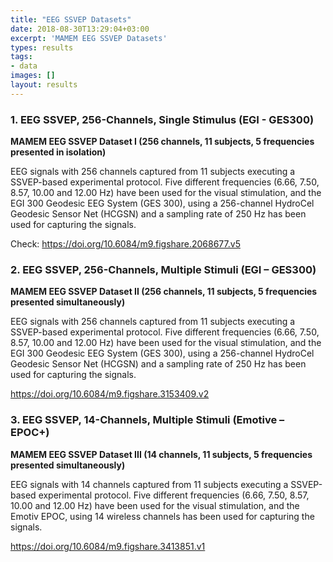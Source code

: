 ```yaml
---
title: "EEG SSVEP Datasets"
date: 2018-08-30T13:29:04+03:00
excerpt: 'MAMEM EEG SSVEP Datasets'
types: results
tags:
- data
images: []
layout: results
---
```


### 1. EEG SSVEP, 256-Channels, Single Stimulus (EGI - GES300)
**MAMEM EEG SSVEP Dataset I (256 channels, 11 subjects, 5 frequencies presented in isolation)**

EEG signals with 256 channels captured from 11 subjects executing a SSVEP-based experimental protocol. Five different frequencies (6.66, 7.50, 8.57, 10.00 and 12.00 Hz) have been used for the visual stimulation, and the EGI 300 Geodesic EEG System (GES 300), using a 256-channel HydroCel Geodesic Sensor Net (HCGSN) and a sampling rate of 250 Hz has been used for capturing the signals.

Check: https://doi.org/10.6084/m9.figshare.2068677.v5

### 2. EEG SSVEP, 256-Channels, Multiple Stimuli (EGI – GES300) 
**MAMEM EEG SSVEP Dataset II (256 channels, 11 subjects, 5 frequencies presented simultaneously)**

EEG signals with 256 channels captured from 11 subjects executing a SSVEP-based experimental protocol. Five different frequencies (6.66, 7.50, 8.57, 10.00 and 12.00 Hz) have been used for the visual stimulation, and the EGI 300 Geodesic EEG System (GES 300), using a 256-channel HydroCel Geodesic Sensor Net (HCGSN) and a sampling rate of 250 Hz has been used for capturing the signals.

https://doi.org/10.6084/m9.figshare.3153409.v2

### 3. EEG SSVEP, 14-Channels, Multiple Stimuli (Emotive – EPOC+) 
**MAMEM EEG SSVEP Dataset III (14 channels, 11 subjects, 5 frequencies presented simultaneously)**

EEG signals with 14 channels captured from 11 subjects executing a SSVEP-based experimental protocol. Five different frequencies (6.66, 7.50, 8.57, 10.00 and 12.00 Hz) have been used for the visual stimulation, and the Emotiv EPOC, using 14 wireless channels has been used for capturing the signals.

https://doi.org/10.6084/m9.figshare.3413851.v1